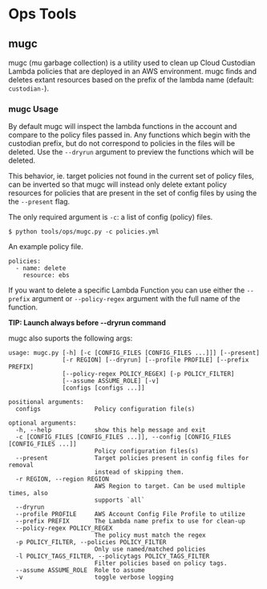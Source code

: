 # Ops Tools

## mugc

mugc (mu garbage collection) is a utility used to clean up Cloud
Custodian Lambda policies that are deployed in an AWS
environment. mugc finds and deletes extant resources based on the
prefix of the lambda name (default: `custodian-`).

### mugc Usage

By default mugc will inspect the lambda functions in the account and
compare to the policy files passed in. Any functions which begin with
the custodian prefix, but do not correspond to policies in the files
will be deleted. Use the `--dryrun` argument to preview the functions
which will be deleted.

This behavior, ie. target policies not found in the current set of
policy files, can be inverted so that mugc will instead only delete
extant policy resources for policies that are present in the set of
config files by using the the `--present` flag.

The only required argument is `-c`: a list of config (policy) files.

```
$ python tools/ops/mugc.py -c policies.yml
```

An example policy file.

```
policies:
  - name: delete
    resource: ebs
```

If you want to delete a specific Lambda Function you can use either
the `--prefix` argument or `--policy-regex` argument with the full
name of the function.

**TIP: Launch always before --dryrun command**

mugc also suports the following args:

```
usage: mugc.py [-h] [-c [CONFIG_FILES [CONFIG_FILES ...]]] [--present]
               [-r REGION] [--dryrun] [--profile PROFILE] [--prefix PREFIX]
               [--policy-regex POLICY_REGEX] [-p POLICY_FILTER]
               [--assume ASSUME_ROLE] [-v]
               [configs [configs ...]]

positional arguments:
  configs               Policy configuration file(s)

optional arguments:
  -h, --help            show this help message and exit
  -c [CONFIG_FILES [CONFIG_FILES ...]], --config [CONFIG_FILES [CONFIG_FILES ...]]
                        Policy configuration files(s)
  --present             Target policies present in config files for removal
                        instead of skipping them.
  -r REGION, --region REGION
                        AWS Region to target. Can be used multiple times, also
                        supports `all`
  --dryrun
  --profile PROFILE     AWS Account Config File Profile to utilize
  --prefix PREFIX       The Lambda name prefix to use for clean-up
  --policy-regex POLICY_REGEX
                        The policy must match the regex
  -p POLICY_FILTER, --policies POLICY_FILTER
                        Only use named/matched policies
  -l POLICY_TAGS_FILTER, --policytags POLICY_TAGS_FILTER
                        Filter policies based on policy tags.
  --assume ASSUME_ROLE  Role to assume
  -v                    toggle verbose logging

```
